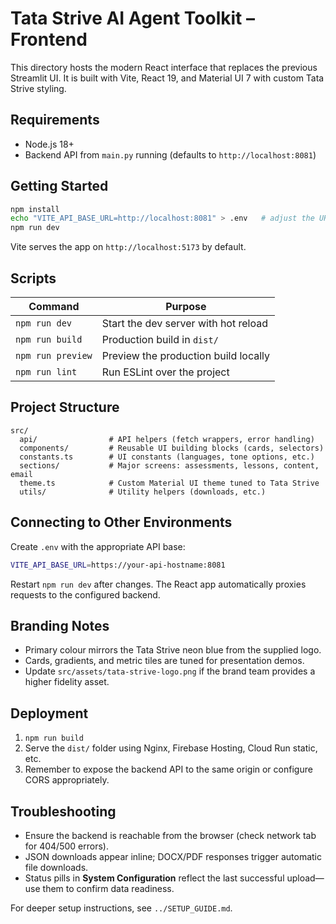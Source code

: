 # Tata Strive AI Agent Toolkit – Frontend

This directory hosts the modern React interface that replaces the previous Streamlit UI. It is built with Vite, React 19, and Material UI 7 with custom Tata Strive styling.

## Requirements

- Node.js 18+
- Backend API from `main.py` running (defaults to `http://localhost:8081`)

## Getting Started

```bash
npm install
echo "VITE_API_BASE_URL=http://localhost:8081" > .env   # adjust the URL as needed
npm run dev
```

Vite serves the app on `http://localhost:5173` by default.

## Scripts

| Command             | Purpose                                    |
|---------------------|--------------------------------------------|
| `npm run dev`       | Start the dev server with hot reload        |
| `npm run build`     | Production build in `dist/`                 |
| `npm run preview`   | Preview the production build locally        |
| `npm run lint`      | Run ESLint over the project                 |

## Project Structure

```
src/
  api/                # API helpers (fetch wrappers, error handling)
  components/         # Reusable UI building blocks (cards, selectors)
  constants.ts        # UI constants (languages, tone options, etc.)
  sections/           # Major screens: assessments, lessons, content, email
  theme.ts            # Custom Material UI theme tuned to Tata Strive
  utils/              # Utility helpers (downloads, etc.)
```

## Connecting to Other Environments

Create `.env` with the appropriate API base:

```bash
VITE_API_BASE_URL=https://your-api-hostname:8081
```

Restart `npm run dev` after changes. The React app automatically proxies requests to the configured backend.

## Branding Notes

- Primary colour mirrors the Tata Strive neon blue from the supplied logo.
- Cards, gradients, and metric tiles are tuned for presentation demos.
- Update `src/assets/tata-strive-logo.png` if the brand team provides a higher fidelity asset.

## Deployment

1. `npm run build`
2. Serve the `dist/` folder using Nginx, Firebase Hosting, Cloud Run static, etc.
3. Remember to expose the backend API to the same origin or configure CORS appropriately.

## Troubleshooting

- Ensure the backend is reachable from the browser (check network tab for 404/500 errors).
- JSON downloads appear inline; DOCX/PDF responses trigger automatic file downloads.
- Status pills in **System Configuration** reflect the last successful upload—use them to confirm data readiness.

For deeper setup instructions, see `../SETUP_GUIDE.md`.
